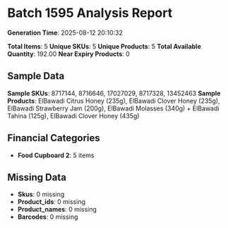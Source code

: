 # Batch 1595 Analysis Report

**Generation Time**: 2025-08-12 20:10:32

**Total Items**: 5
**Unique SKUs**: 5
**Unique Products**: 5
**Total Available Quantity**: 192.00
**Near Expiry Products**: 0

## Sample Data
**Sample SKUs**: 8717144, 8716646, 17027029, 8717328, 13452463
**Sample Products**: ElBawadi Citrus Honey (235g), ElBawadi Clover Honey (235g), ElBawadi Strawberry Jam (200g), ElBawadi Molasses (340g) + ElBawadi Tahina (125g), ElBawadi Clover Honey (435g)

## Financial Categories
- **Food Cupboard 2**: 5 items

## Missing Data
- **Skus**: 0 missing
- **Product_ids**: 0 missing
- **Product_names**: 0 missing
- **Barcodes**: 0 missing
